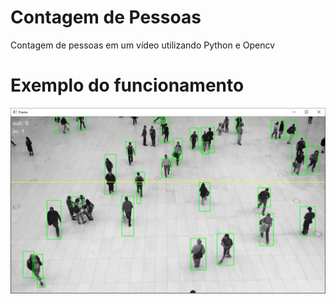 # Contagem de Pessoas
Contagem de pessoas em um vídeo utilizando Python e Opencv

# Exemplo do funcionamento
![](video/exemplo.png)
